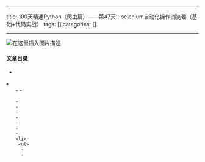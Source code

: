 
--- 
title:  100天精通Python（爬虫篇）——第47天：selenium自动化操作浏览器（基础+代码实战） 
tags: []
categories: [] 

---
<img src="https://img-blog.csdnimg.cn/9633f3bb7c3643d0a6989e51c0470ac6.gif#pic_center" alt="在这里插入图片描述"> 

#### 文章目录

  - 
  <li>
   <ul>
    - 
    - 
   
    - 
    - 
    - 
    - 
    - 
    - 
    - 
    <li>
     <ul>
      - 
      - 
     